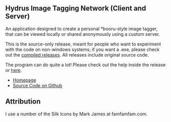 ## Hydrus Image Tagging Network (Client and Server)

An application designed to create a personal *booru-style image tagger, that can be viewed locally or shared anonymously using a custom server. 

This is the source-only release, meant for people who want to experiment with the code on non-windows systems; if you want a .exe, please check out the [compiled releases](http://www.mediafire.com/hydrus). All releases include original source code.

The program can do quite a lot! Please check out the help inside the release or [here](https://github.com/treeofsephiroth/hydrus/wiki).

* [Homepage](http://hydrusnetwork.github.io/hydrus/)
* [Source Code on Github](https://github.com/hydrusnetwork/hydrus)

## Attribution

I use a number of the Silk Icons by Mark James at famfamfam.com.
